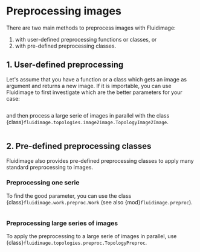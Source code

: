 # Preprocessing images

There are two main methods to preprocess images with Fluidimage:

1. with user-defined preprocessing functions or classes, or
2. with pre-defined preprocessing classes.

## 1. User-defined preprocessing

Let's assume that you have a function or a class which gets an image as
argument and returns a new image. If it is importable, you can use Fluidimage
to first investigate which are the better parameters for your case:

```{literalinclude} im2im_try_params.py
```

and then process a large serie of images in parallel with the class
{class}`fluidimage.topologies.image2image.TopologyImage2Image`.

```{literalinclude} im2im_parallel.py
```

## 2. Pre-defined preprocessing classes

Fluidimage also provides pre-defined preprocessing classes to apply many
standard preprocessing to images.

### Preprocessing one serie

To find the good parameter, you can use the class
{class}`fluidimage.work.preproc.Work` (see also
{mod}`fluidimage.preproc`).

```{literalinclude} preproc_try_params.py
```

### Preprocessing large series of images

To apply the preprocessing to a large serie of images in parallel, use
{class}`fluidimage.topologies.preproc.TopologyPreproc`.

```{literalinclude} preproc_parallel.py
```
